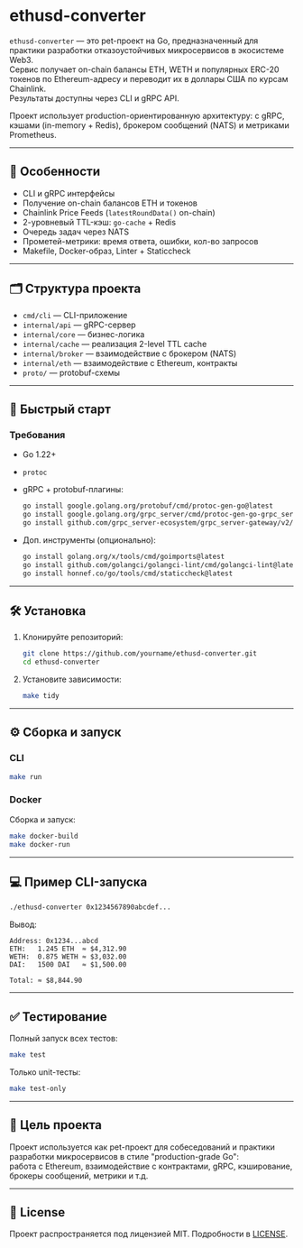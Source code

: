 # ethusd-converter

`ethusd-converter` — это pet-проект на Go, предназначенный для практики разработки отказоустойчивых микросервисов в экосистеме Web3.  
Сервис получает on-chain балансы ETH, WETH и популярных ERC-20 токенов по Ethereum-адресу и переводит их в доллары США по курсам Chainlink.  
Результаты доступны через CLI и gRPC API.

Проект использует production-ориентированную архитектуру: с gRPC, кэшами (in-memory + Redis), брокером сообщений (NATS) и метриками Prometheus.

---

## 📌 Особенности

- CLI и gRPC интерфейсы
- Получение on-chain балансов ETH и токенов
- Chainlink Price Feeds (`latestRoundData()` on-chain)
- 2-уровневый TTL-кэш: `go-cache` + Redis
- Очередь задач через NATS
- Прометей-метрики: время ответа, ошибки, кол-во запросов
- Makefile, Docker-образ, Linter + Staticcheck

---

## 🗂 Структура проекта

- `cmd/cli` — CLI-приложение
- `internal/api` — gRPC-сервер
- `internal/core` — бизнес-логика
- `internal/cache` — реализация 2-level TTL cache
- `internal/broker` — взаимодействие с брокером (NATS)
- `internal/eth` — взаимодействие с Ethereum, контракты
- `proto/` — protobuf-схемы

---

## 🚀 Быстрый старт

### Требования

- Go 1.22+
- `protoc`
- gRPC + protobuf-плагины:
  ```bash
  go install google.golang.org/protobuf/cmd/protoc-gen-go@latest
  go install google.golang.org/grpc_server/cmd/protoc-gen-go-grpc_server@latest
  go install github.com/grpc_server-ecosystem/grpc_server-gateway/v2/protoc-gen-grpc_server-gateway@latest
  ```

- Доп. инструменты (опционально):
  ```bash
  go install golang.org/x/tools/cmd/goimports@latest
  go install github.com/golangci/golangci-lint/cmd/golangci-lint@latest
  go install honnef.co/go/tools/cmd/staticcheck@latest
  ```

---

## 🛠 Установка

1. Клонируйте репозиторий:

   ```bash
   git clone https://github.com/yourname/ethusd-converter.git
   cd ethusd-converter
   ```

2. Установите зависимости:

   ```bash
   make tidy
   ```

---

## ⚙️ Сборка и запуск

### CLI

```bash
make run
```

### Docker

Сборка и запуск:

```bash
make docker-build
make docker-run
```

---

## 💻 Пример CLI-запуска

```bash
./ethusd-converter 0x1234567890abcdef...
```

Вывод:
```
Address: 0x1234...abcd
ETH:   1.245 ETH  ≈ $4,312.90
WETH:  0.875 WETH ≈ $3,032.00
DAI:   1500 DAI   ≈ $1,500.00

Total: ≈ $8,844.90
```

---

## ✅ Тестирование

Полный запуск всех тестов:

```bash
make test
```

Только unit-тесты:

```bash
make test-only
```

---

## 🎯 Цель проекта

Проект используется как pet-проект для собеседований и практики разработки микросервисов в стиле "production-grade Go":  
работа с Ethereum, взаимодействие с контрактами, gRPC, кэширование, брокеры сообщений, метрики и т.д.

---

## 📄 License

Проект распространяется под лицензией MIT. Подробности в [LICENSE](LICENSE).
